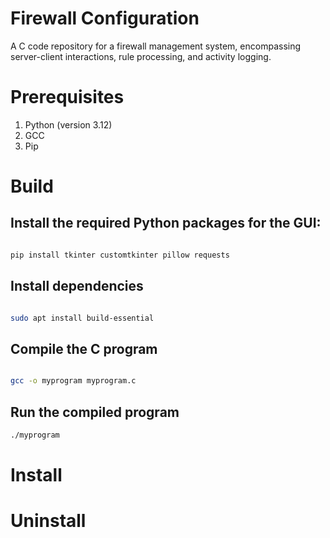 # Firewall Configuration
A C code repository for a firewall management system, encompassing server-client interactions, rule processing, and activity logging.

# Prerequisites
1. Python (version 3.12)
2. GCC
3. Pip
  
# Build

## Install the required Python packages for the GUI:
```bash

pip install tkinter customtkinter pillow requests

```

## Install dependencies
```bash

sudo apt install build-essential

```

## Compile the C program
```bash

gcc -o myprogram myprogram.c

```

## Run the compiled program
```bash
./myprogram
```

# Install

# Uninstall

